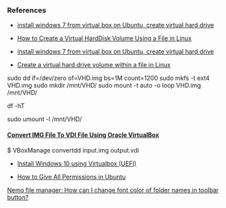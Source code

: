 ### References

-  [install windows 7 from virtual box on Ubuntu, create virtual hard drive](https://askubuntu.com/questions/1227176/install-windows-7-from-virtual-box-on-ubuntu-create-virtual-hard-drive)
-  [How to Create a Virtual HardDisk Volume Using a File in Linux](https://www.tecmint.com/create-virtual-harddisk-volume-in-linux/)


-  [install windows 7 from virtual box on Ubuntu, create virtual hard drive](https://askubuntu.com/questions/1227176/install-windows-7-from-virtual-box-on-ubuntu-create-virtual-hard-drive?noredirect=1#comment2064616_1227176)

-  [Create a virtual hard drive volume within a file in Linux](https://thelinuxexperiment.com/create-a-virtual-hard-drive-volume-within-a-file-in-linux/)




sudo dd if=/dev/zero of=VHD.img bs=1M count=1200
sudo mkfs -t ext4 VHD.img
sudo mkdir /mnt/VHD/
sudo mount -t auto -o loop VHD.img /mnt/VHD/

df -hT

sudo umount -l /mnt/VHD/


#### [Convert IMG File To VDI File Using Oracle VirtualBox](https://www.ostechnix.com/how-to-convert-img-file-to-vdi-file-using-oracle-virtualbox/)

$ VBoxManage convertdd input.img output.vdi


-  [Install Windows 10 using Virtualbox (UEFI)](https://www.youtube.com/watch?v=xOqL9QlfAwI)


-  [How to Give All Permissions in Ubuntu](https://smallbusiness.chron.com/give-permissions-ubuntu-33174.html)



[Nemo file manager: How can I change font color of folder names in toolbar button?](https://askubuntu.com/questions/328520/nemo-file-manager-how-can-i-change-font-color-of-folder-names-in-toolbar-button)

